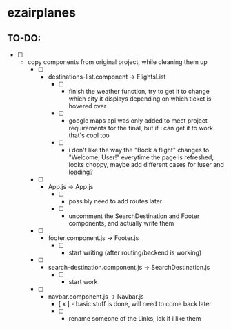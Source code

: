 # ezairplanes

## TO-DO: 
* [ ] - copy components from original project, while cleaning them up 
    * [ ] - destinations-list.component -> FlightsList
        * [ ] - finish the weather function, try to get it to change which city it displays depending on which ticket is hovered over 
        * [ ] - google maps api was only added to meet project requirements for the final, but if i can get it to work that's cool too 
        * [ ] - i don't like the way the "Book a flight" changes to "Welcome, User!" everytime the page is refreshed, looks choppy, maybe add different cases for !user and loading? 
    * [ ] - App.js -> App.js
        * [ ] - possibly need to add routes later
        * [ ] - uncomment the SearchDestination and Footer components, and actually write them 
    * [ ] - footer.component.js -> Footer.js
        * [ ] - start writing (after routing/backend is working)
    * [ ] - search-destination.component.js -> SearchDestination.js
        * [ ] - start work 
    * [ ] - navbar.component.js -> Navbar.js
        * [ x ] - basic stuff is done, will need to come back later
        * [ ] - rename someone of the Links, idk if i like them